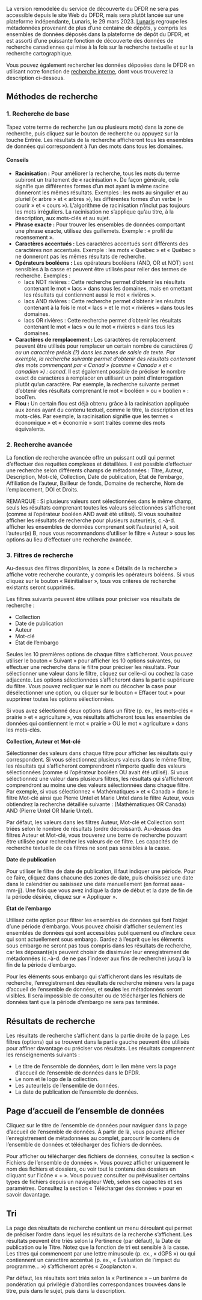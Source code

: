 La version remodelée du service de découverte du DFDR ne sera pas accessible depuis le site Web du DFDR, mais sera plutôt lancée sur une plateforme indépendante, Lunaris, le 29 mars 2023. [Lunaris](https://www.lunaris.ca/fr) regroupe les métadonnées provenant de plus d’une centaine de dépôts, y compris les ensembles de données déposés dans la plateforme de dépôt du DFDR, et est assorti d’une puissante fonction de découverte des données de recherche canadiennes qui mise à la fois sur la recherche textuelle et sur la recherche cartographique.

Vous pouvez également rechercher les données déposées dans le DFDR en utilisant notre fonction de <a href="/repo/search?locale=fr" target="_blank">recherche interne</a>, dont vous trouverez la description ci-dessous.

## Méthodes de recherche

### 1. Recherche de base

Tapez votre terme de recherche (un ou plusieurs mots) dans la zone de recherche, puis cliquez sur le bouton de recherche ou appuyez sur la touche Entrée. Les résultats de la recherche afficheront tous les ensembles de données qui correspondent à l’un des mots dans tous les domaines.

#### Conseils

* **Racinisation :** Pour améliorer la recherche, tous les mots du terme subiront un traitement de « racinisation ». De façon générale, cela signifie que différentes formes d’un mot ayant la même racine donneront les mêmes résultats. Exemples : les mots au singulier et au pluriel (« arbre » et « arbres »), les différentes formes d’un verbe (« courir » et « cours »). L’algorithme de racinisation n’inclut pas toujours les mots irréguliers. La racinisation ne s’applique qu’au titre, à la description, aux mots-clés et au sujet.
* **Phrase exacte :** Pour trouver les ensembles de données comportant une phrase exacte, utilisez des guillemets. Exemple : « profil du recensement ».
* **Caractères accentués :** Les caractères accentués sont différents des caractères non accentués. Exemple : les mots « Quebec » et « Québec » ne donneront pas les mêmes résultats de recherche.
* **Opérateurs booléens :** Les opérateurs booléens (AND, OR et NOT) sont sensibles à la casse et peuvent être utilisés pour relier des termes de recherche. Exemples :
    * lacs NOT rivières : Cette recherche permet d’obtenir les résultats contenant le mot « lacs » dans tous les domaines, mais en omettant les résultats qui contiennent aussi le mot « rivières ».
    * lacs AND rivières : Cette recherche permet d’obtenir les résultats contenant à la fois le mot « lacs » et le mot « rivières » dans tous les domaines.
    * lacs OR rivières : Cette recherche permet d’obtenir les résultats contenant le mot « lacs » ou le mot « rivières » dans tous les domaines.
* **Caractères de remplacement :** Les caractères de remplacement peuvent être utilisés pour remplacer un certain nombre de caractères (*) ou un caractère précis (?) dans les zones de saisie de texte. Par exemple, la recherche suivante permet d’obtenir des résultats contenant des mots commençant par « Canad » (comme « Canada » et « canadien ») : canad*. Il est également possible de préciser le nombre exact de caractères à remplacer en utilisant un point d’interrogation plutôt qu’un caractère. Par exemple, la recherche suivante permet d’obtenir des résultats comprenant le mot « booléen » ou « boolien » : bool?en.
* **Flou :** Un certain flou est déjà obtenu grâce à la racinisation appliquée aux zones ayant du contenu textuel, comme le titre, la description et les mots-clés. Par exemple, la racinisation signifie que les termes « économique » et « économie » sont traités comme des mots équivalents.

### 2. Recherche avancée

La fonction de recherche avancée offre un puissant outil qui permet d’effectuer des requêtes complexes et détaillées. Il est possible d’effectuer une recherche selon différents champs de métadonnées : Titre, Auteur, Description, Mot-clé, Collection, Date de publication, État de l’embargo, Affiliation de l’auteur, Bailleur de fonds, Domaine de recherche, Nom de l’emplacement, DOI et Droits.

REMARQUE : Si plusieurs valeurs sont sélectionnées dans le même champ, seuls les résultats comprenant toutes les valeurs sélectionnées s’afficheront (comme si l’opérateur booléen AND avait été utilisé). Si vous souhaitez afficher les résultats de recherche pour plusieurs auteur(e)s, c.-à-d. afficher les ensembles de données comprenant soit l’auteur(e) A, soit l’auteur(e) B, nous vous recommandons d’utiliser le filtre « Auteur » sous les options au lieu d’effectuer une recherche avancée.

### 3. Filtres de recherche

Au-dessus des filtres disponibles, la zone « Détails de la recherche » affiche votre recherche courante, y compris les opérateurs boléens. Si vous cliquez sur le bouton « Réinitialiser », tous vos critères de recherche existants seront supprimés.

Les filtres suivants peuvent être utilisés pour préciser vos résultats de recherche :

* Collection
* Date de publication
* Auteur
* Mot-clé
* État de l’embargo

Seules les 10 premières options de chaque filtre s’afficheront. Vous pouvez utiliser le bouton « Suivant » pour afficher les 10 options suivantes, ou effectuer une recherche dans le filtre pour préciser les résultats. Pour sélectionner une valeur dans le filtre, cliquez sur celle-ci ou cochez la case adjacente. Les options sélectionnées s’afficheront dans la partie supérieure du filtre. Vous pouvez recliquer sur le nom ou décocher la case pour désélectionner une option, ou cliquer sur le bouton « Effacer tout » pour supprimer toutes les options sélectionnées.

Si vous avez sélectionné deux options dans un filtre (p. ex., les mots-clés « prairie » et « agriculture », vos résultats afficheront tous les ensembles de données qui contiennent le mot « prairie » OU le mot « agriculture » dans les mots-clés.

**Collection, Auteur et Mot-clé**

Sélectionner des valeurs dans chaque filtre pour afficher les résultats qui y correspondent. Si vous sélectionnez plusieurs valeurs dans le même filtre, les résultats qui s’afficheront comprendront n’importe quelle des valeurs sélectionnées (comme si l’opérateur booléen OU avait été utilisé). Si vous sélectionnez une valeur dans plusieurs filtres, les résultats qui s’afficheront comprendront au moins une des valeurs sélectionnées dans chaque filtre. Par exemple, si vous sélectionnez « Mathématiques » et « Canada » dans le filtre Mot-clé ainsi que Pierre Untel et Marie Untel dans le filtre Auteur, vous obtiendrez la recherche détaillée suivante : (Mathématiques OR Canada) AND (Pierre Untel OR Marie Untel).

Par défaut, les valeurs dans les filtres Auteur, Mot-clé et Collection sont triées selon le nombre de résultats (ordre décroissant). Au-dessus des filtres Auteur et Mot-clé, vous trouverez une barre de recherche pouvant être utilisée pour rechercher les valeurs de ce filtre. Les capacités de recherche textuelle de ces filtres ne sont pas sensibles à la casse.

**Date de publication**

Pour utiliser le filtre de date de publication, il faut indiquer une période. Pour ce faire, cliquez dans chacune des zones de date, puis choisissez une date dans le calendrier ou saisissez une date manuellement (en format aaaa-mm-jj). Une fois que vous avez indiqué la date de début et la date de fin de la période désirée, cliquez sur « Appliquer ».

**État de l’embargo**

Utilisez cette option pour filtrer les ensembles de données qui font l’objet d’une période d’embargo. Vous pouvez choisir d’afficher seulement les ensembles de données qui sont accessibles publiquement ou d’inclure ceux qui sont actuellement sous embargo. Gardez à l’esprit que les éléments sous embargo ne seront pas tous compris dans les résultats de recherche, car les déposant(e)s peuvent choisir de dissimuler leur enregistrement de métadonnées (c.-à-d. de ne pas l’indexer aux fins de recherche) jusqu’à la fin de la période d’embargo.

Pour les éléments sous embargo qui s’afficheront dans les résultats de recherche, l’enregistrement des résultats de recherche mènera vers la page d’accueil de l’ensemble de données, et **seules** les métadonnées seront visibles. Il sera impossible de consulter ou de télécharger les fichiers de données tant que la période d’embargo ne sera pas terminée.

## Résultats de recherche

Les résultats de recherche s’affichent dans la partie droite de la page. Les filtres (options) qui se trouvent dans la partie gauche peuvent être utilisés pour affiner davantage ou préciser vos résultats. Les résultats comprennent les renseignements suivants :

* Le titre de l’ensemble de données, dont le lien mène vers la page d’accueil de l’ensemble de données dans le DFDR.
* Le nom et le logo de la collection.
* Les auteur(e)s de l’ensemble de données.
* La date de publication de l’ensemble de données.

## Page d’accueil de l’ensemble de données

Cliquez sur le titre de l’ensemble de données pour naviguer dans la page d’accueil de l’ensemble de données. À partir de là, vous pouvez afficher l’enregistrement de métadonnées au complet, parcourir le contenu de l’ensemble de données et télécharger des fichiers de données.

Pour afficher ou télécharger des fichiers de données, consultez la section « Fichiers de l’ensemble de données ». Vous pouvez afficher uniquement le nom des fichiers et dossiers, ou voir tout le contenu des dossiers en cliquant sur l’icône « + ». Vous pouvez consulter ou prévisualiser certains types de fichiers depuis un navigateur Web, selon ses capacités et ses paramètres. Consultez la section « Télécharger des données » pour en savoir davantage.

## Tri

La page des résultats de recherche contient un menu déroulant qui permet de préciser l’ordre dans lequel les résultats de la recherche s’affichent. Les résultats peuvent être triés selon la Pertinence (par défaut), la Date de publication ou le Titre. Notez que la fonction de tri est sensible à la casse. Les titres qui commencent par une lettre minuscule (p. ex., « dGPS ») ou qui contiennent un caractère accentué (p. ex., « Évaluation de l’impact du programme... ») s’afficheront après « Zooplancton ».

Par défaut, les résultats sont triés selon la « Pertinence » – un barème de pondération qui privilégie d’abord les correspondances trouvées dans le titre, puis dans le sujet, puis dans la description.
